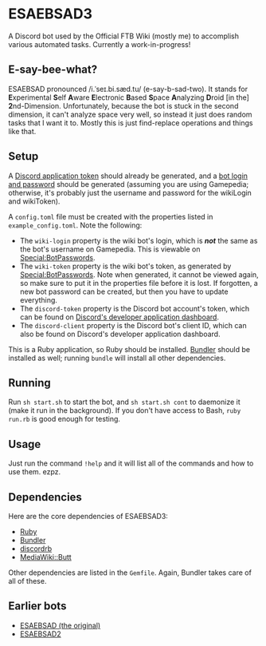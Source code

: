 # ESAEBSAD3
A Discord bot used by the Official FTB Wiki (mostly me) to accomplish various automated tasks. Currently a work-in-progress!

## E-say-bee-what?
ESAEBSAD pronounced /i.ˈseɪ.bi.sæd.tu/ (e-say-b-sad-two). It stands for **E**xperimental **S**elf **A**ware **E**lectronic **B**ased **S**pace **A**nalyzing **D**roid [in the] **2**nd-Dimension. Unfortunately, because the bot is stuck in the second dimension, it can't analyze space very well, so instead it just does random tasks that I want it to. Mostly this is just find-replace operations and things like that.

## Setup
A [Discord application token](https://discordapp.com/developers/applications) should already be generated, and a [bot login and password](https://ftb.gamepedia.com/Special:BotPasswords) should be generated (assuming you are using Gamepedia; otherwise, it's probably just the username and password for the wikiLogin and wikiToken).

A `config.toml` file must be created with the properties listed in `example_config.toml`. Note the following:
* The `wiki-login` property is the wiki bot's login, which is ***not*** the same as the bot's username on Gamepedia. This is viewable on [Special:BotPasswords](https://ftb.gamepedia.com/Special:BotPasswords).
* The `wiki-token` property is the wiki bot's token, as generated by [Special:BotPasswords](https://ftb.gamepedia.com/Special:BotPasswords). Note when generated, it cannot be viewed again, so make sure to put it in the properties file before it is lost. If forgotten, a new bot password can be created, but then you have to update everything.
* The `discord-token` property is the Discord bot account's token, which can be found on [Discord's developer application dashboard](https://discord.com/developers/applications).
* The `discord-client` property is the Discord bot's client ID, which can also be found on Discord's developer application dashboard.

This is a Ruby application, so Ruby should be installed. [Bundler](https://bundler.io) should be installed as well; running `bundle` will install all other dependencies.

## Running
Run `sh start.sh` to start the bot, and `sh start.sh cont` to daemonize it (make it run in the background). If you don't have access to Bash, `ruby run.rb` is good enough for testing.

## Usage
Just run the command `!help` and it will list all of the commands and how to use them. ezpz.

## Dependencies
Here are the core dependencies of ESAEBSAD3:
* [Ruby](https://www.ruby-lang.org/en/)
* [Bundler](https://bundler.io)
* [discordrb](https://github.com/shardlab/discordrb)
* [MediaWiki::Butt](https://github.com/FTB-Gamepedia/MediaWiki-Butt-Ruby)

Other dependencies are listed in the `Gemfile`. Again, Bundler takes care of all of these.

## Earlier bots
* [ESAEBSAD (the original)](https://github.com/xbony2/Experimental-Self-Aware-Electronic-Based-Space-Analyzing-Droid)
* [ESAEBSAD2](https://github.com/xbony2/ESAEBSAD2)
